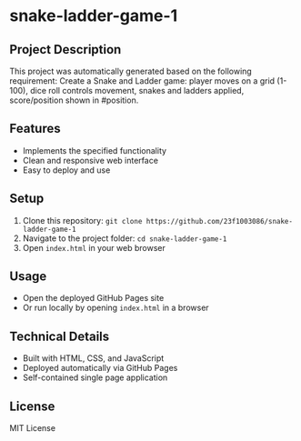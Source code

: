 # snake-ladder-game-1

## Project Description
This project was automatically generated based on the following requirement:
Create a Snake and Ladder game: player moves on a grid (1-100), dice roll controls movement, snakes and ladders applied, score/position shown in #position.

## Features
- Implements the specified functionality
- Clean and responsive web interface
- Easy to deploy and use

## Setup
1. Clone this repository: `git clone https://github.com/23f1003086/snake-ladder-game-1`
2. Navigate to the project folder: `cd snake-ladder-game-1`
3. Open `index.html` in your web browser

## Usage
- Open the deployed GitHub Pages site
- Or run locally by opening `index.html` in a browser

## Technical Details
- Built with HTML, CSS, and JavaScript
- Deployed automatically via GitHub Pages
- Self-contained single page application

## License
MIT License
